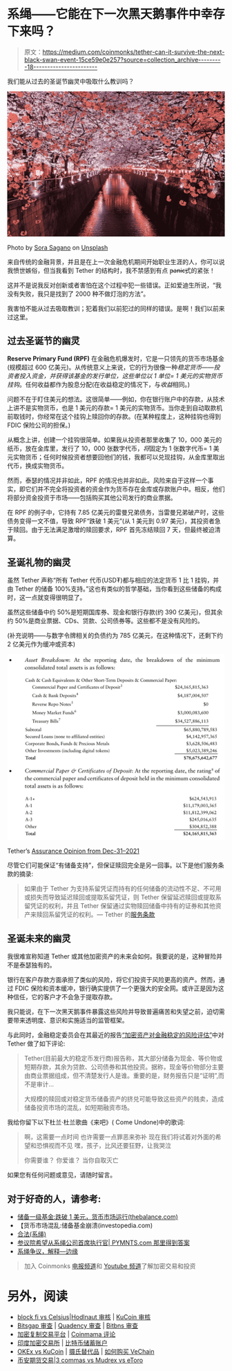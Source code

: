 # 系绳——它能在下一次黑天鹅事件中幸存下来吗？

> 原文：<https://medium.com/coinmonks/tether-can-it-survive-the-next-black-swan-event-15ce59e0e257?source=collection_archive---------18----------------------->

我们能从过去的圣诞节幽灵中吸取什么教训吗？

![](img/7be3c8990ac4ec2b79623cad6a6286e8.png)

Photo by [Sora Sagano](https://unsplash.com/@sorasagano?utm_source=medium&utm_medium=referral) on [Unsplash](https://unsplash.com?utm_source=medium&utm_medium=referral)

来自传统的金融背景，并且是在上一次金融危机期间开始职业生涯的人，你可以说我愤世嫉俗，但当我看到 Tether 的结构时，我不禁感到有点 p̶a̶n̶i̶c̶式的紧张！

这并不是说我反对创新或者害怕在这个过程中犯一些错误。正如爱迪生所说，“我没有失败，我只是找到了 2000 种不做灯泡的方法”。

我害怕不能从过去吸取教训；犯着我们以前犯过的同样的错误。是啊！我们以前来过这里。

## 过去圣诞节的幽灵

**Reserve Primary Fund (RPF)** 在金融危机爆发时，它是一只领先的货币市场基金(规模超过 600 亿美元)。从传统意义上来说，它的行为很像一种*稳定货币*—*—*投资者投入资金，并获得该基金的发行单位，这些单位以 1 单位= 1 美元的实物货币*挂钩*。任何收益都作为股息分配(在收益稳定的情况下，与*收益*相同。)

问题不在于盯住美元的想法。这很简单——例如，你在银行账户中的存款，从技术上讲不是实物货币，也是 1 美元的存款= 1 美元的实物货币。当你走到自动取款机前取钱时，你经常在这个挂钩上赎回你的存款。(在某种程度上，这种挂钩也得到 FDIC 保险公司的担保。)

从概念上讲，创建一个挂钩很简单。如果我从投资者那里收集了 10，000 美元的纸币，放在金库里，发行了 10，000 张数字代币，*将*固定为 1 张数字代币= 1 美元实物货币；任何时候投资者想要回他们的钱，我都可以兑现挂钩，从金库里取出代币，换成实物货币。

然而，泰瑟的情况并非如此，RPF 的情况也并非如此。风险来自于这样一个事实，即它们并不完全将投资者的资金作为货币存在金库或存款账户中。相反，他们将部分资金投资于市场——包括购买其他公司发行的商业票据。

在 RPF 的例子中，它持有 7.85 亿美元的雷曼兄弟债务，当雷曼兄弟破产时，这些债务变得一文不值，导致 RPF“跌破 1 美元”(从 1 美元到 0.97 美元)，其投资者急于赎回。由于无法满足激增的赎回要求，RPF 首先冻结赎回 7 天，但最终被迫清算。

## 圣诞礼物的幽灵

虽然 Tether 声称“所有 Tether 代币(USD₮)都与相应的法定货币 1 比 1 挂钩，并由 Tether 的储备 100%支持。”这也有类似的哲学基础，当你看到这些储备的构成时，这一点就变得很明显了。

虽然这些储备中约 50%是短期国库券、现金和银行存款(约 390 亿美元)，但其余约 50%是商业票据、CDs、贷款、公司债券等。这些都不是没有风险的。

(补充说明——与数字令牌相关的负债约为 785 亿美元，在这种情况下，还剩下约 2 亿美元作为缓冲或资本)

![](img/ec1824adb70f5cf7e8bda8fbc3702872.png)

Tether’s [Assurance Opinion from Dec-31–2021](https://assets.ctfassets.net/vyse88cgwfbl/4hiNJsZ98LlZqCJHKzrLpV/2b6338482ef0093382885f80ba6f1083/Tether_Assurance-12-31-21.pdf)

尽管它们可能保证“有储备支持”，但保证赎回完全是另一回事。以下是他们服务条款的摘录:

> 如果由于 Tether 为支持系留凭证而持有的任何储备的流动性不足、不可用或损失而导致延迟赎回或提取系留凭证，则 Tether 保留延迟赎回或提取系留凭证的权利，并且 Tether 保留通过实物赎回储备中持有的证券和其他资产来赎回系留凭证的权利。— Tether 的[服务条款](https://tether.to/en/legal/)

## 圣诞未来的幽灵

我很难宣称知道 Tether 或其他加密资产的未来会如何。我要说的是，这种冒险并不是泰瑟独有的。

银行在客户存款方面承担了类似的风险，将它们投资于风险更高的资产。然而，通过 FDIC 保险和资本缓冲，银行确实提供了一个更强大的安全网。或许正是因为这种信任，它的客户才不会急于提取存款。

我只能说，在下一次黑天鹅事件暴露这些风险并导致普遍痛苦和失望之前，迫切需要带来透明度、意识和实施适当的监管框架。

与此同时，金融稳定委员会在其最近的报告[“加密资产对金融稳定的风险评估”](https://www.fsb.org/2022/02/assessment-of-risks-to-financial-stability-from-crypto-assets/)中对 Tether 做了如下评论:

> Tether(目前最大的稳定币发行商)报告称，其大部分储备为现金、等价物或短期存款，其余为贷款、公司债券和其他投资。据称，现金等价物部分主要由商业票据组成，但不清楚发行人是谁。重要的是，财务报告只是“证明”,而不是审计…
> 
> 大规模的赎回或对稳定货币储备资产的挤兑可能导致这些资产的贱卖，造成储备投资市场的混乱，如短期融资市场。

我给你留下以下杜兰·杜兰歌曲《来吧》( Come Undone)中的歌词:

> 啊，这需要一点时间
> 也许需要一点罪恶来弥补
> 现在我们将试着对外面的希望和恐惧视而不见
> 嘿，孩子，比风还要狂野，让我哭泣
> 
> 你需要谁？
> 你爱谁？
> 当你自取灭亡

如果您有任何问题或意见，请随时留言。

## 对于好奇的人，请参考:

*   [储备一级基金:跌破 1 美元，货币市场运行(thebalance.com)](https://www.thebalance.com/reserve-primary-fund-3305671)
*   【货币市场混乱:储备基金崩溃(investopedia.com)
*   [合法(系绳)](https://tether.to/en/legal/)
*   [参议院希望从系绳公司首席执行官| PYMNTS.com 那里得到答案](https://www.pymnts.com/cryptocurrency/2021/senate-wants-answers-from-tether-ceo/#:~:text=Tether%20is%20paying%20%2441%20million,backed%20by%20sufficient%20dollar%20reserves.)
*   [系绳争议，解释—边缘](https://www.theverge.com/22620464/tether-backing-cryptocurrency-stablecoin)

> 加入 Coinmonks [电报频道](https://t.me/coincodecap)和 [Youtube 频道](https://www.youtube.com/c/coinmonks/videos)了解加密交易和投资

# 另外，阅读

*   [block fi vs Celsius](/coinmonks/blockfi-vs-celsius-vs-hodlnaut-8a1cc8c26630)|[Hodlnaut 审核](/coinmonks/hodlnaut-review-best-way-to-hodl-is-to-earn-interest-on-your-bitcoin-6658a8c19edf) | [KuCoin 审核](https://coincodecap.com/kucoin-review)
*   [Bitsgap 审查](/coinmonks/bitsgap-review-a-crypto-trading-bot-that-makes-easy-money-a5d88a336df2) | [Quadency 审查](/coinmonks/quadency-review-a-crypto-trading-automation-platform-3068eaa374e1) | [Bitbns 审查](/coinmonks/bitbns-review-38256a07e161)
*   [加密复制交易平台](/coinmonks/top-10-crypto-copy-trading-platforms-for-beginners-d0c37c7d698c) | [Coinmama 评论](/coinmonks/coinmama-review-ace5641bde6e)
*   [印度加密交易所](/coinmonks/bitcoin-exchange-in-india-7f1fe79715c9) | [比特币储蓄账户](/coinmonks/bitcoin-savings-account-e65b13f92451)
*   [OKEx vs KuCoin](https://coincodecap.com/okex-kucoin) | [摄氏替代品](https://coincodecap.com/celsius-alternatives) | [如何购买 VeChain](https://coincodecap.com/buy-vechain)
*   [币安期货交易](https://coincodecap.com/binance-futures-trading)|[3 commas vs Mudrex vs eToro](https://coincodecap.com/mudrex-3commas-etoro)